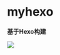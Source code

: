 # myhexo

**基于Hexo构建**

![](https://cn.mcecy.com/image/20230102/ec5b0b425bbdab00478f93779ae225b9.jpeg)  

